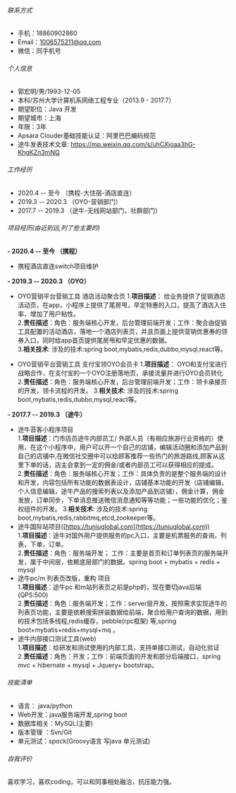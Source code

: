 ###### 联系方式

- 手机：18860902860
- Email：1006575211@qq.com
- 微信：同手机号

###### 个人信息

 - 郭宏明/男/1993-12-05
 - 本科/苏州大学计算机系网络工程专业（2013.9 - 2017.7）
 - 期望职位：Java 开发
 - 期望城市：上海
 - 年限：3年
 - Apsara Clouder基础技能认证：阿里巴巴编码规范
 - 途牛发表技术文章: https://mp.weixin.qq.com/s/uhCXjoaa3hG-KhgKZn3mNQ

 ###### 工作经历
 * 2020.4 -- 至今 （携程-大住宿-酒店直连）
 * 2019.3 -- 2020.3 （OYO-营销部门）
 * 2017.7 -- 2019.3 （途牛-无线网站部门，社群部门）
 ###### 项目经历(由近到远,列了些主要的)
 **- 2020.4 -- 至今 （携程）**
 *  携程酒店直连switch项目维护   
 
 **- 2019.3 -- 2020.3 （OYO）**
 *  OYO营销平台营销工具 酒店活动聚合页
       1.**项目描述**：  给业务提供了促销酒店活动页，在app，小程序上提供了尾房甩，早定特惠的入口，提高了酒店入住率，增加了用户粘性。  
		2.**责任描述**：角色：服务端核心开发，后台管理前端开发；工作：聚合由促销工具配置的活动酒店，落地一个酒店列表页，并且页面上提供营销优惠券的领券入口，同时给app首页提供尾房甩和早定优惠的数据。  
		3.**相关技术**: 涉及的技术:spring boot,mybatis,redis,dubbo,mysql,react等。  

 *  OYO营销平台营销工具 支付宝领OYO会员卡 
        1.**项目描述**：  OYO和支付宝进行战略合作，在支付宝的一个OYO注册落地页，承接流量并进行OYO会员转化
		2.**责任描述**：角色：服务端核心开发，后台管理前端开发；工作：领卡承接页的开发，领卡流程的开发。
		3.**相关技术**: 涉及的技术:spring boot,mybatis,redis,dubbo,mysql,react等。
 
 **- 2017.7 -- 2019.3 （途牛）**

*  途牛苔客小程序项目  
		1.**项目描述**：门市店员途牛内部员工/ 外部人员（有相应旅游行业资格的）使用，在这个小程序中，用户可以开一个自己的店铺，编辑活动圈和添加产品到自己的店铺中,在微信社交圈中可以给顾客推荐一些热门的旅游路线,顾客从这里下单的话，店主会拿到一定的佣金/或者内部员工可以获得相应的提成。  
		2.**责任描述**：角色：服务端核心开发；工作：具体负责的是整个服务端的设计和开发，内容包括所有功能的数据表设计，店铺基本功能的开发（店铺编辑，个人信息编辑，途牛产品的搜索列表以及添加产品到店铺），佣金计算，佣金发放，订单同步，下单消息推送微信消息通知等等功能；一些功能的优化；鉴权组件的开发。
		3.**相关技术**: 涉及的技术:spring boot,mybatis,redis,rabbitmq,etcd,zookeeper等。
*  途牛国际站项目([https://tuniuglobal.com](https://tuniuglobal.com))  
		1.**项目描述**：途牛对国外用户提供服务的pc入口，主要是机票服务的查询，列表，下单，订单。  
		2.**责任描述**：角色：服务端开发； 工作：主要是首页和订单列表页的服务端开发，属于中间层，依赖底层部门的数据。spring boot + mybatis + redis + mysql 
 * 途牛pc/m 列表页改版，重构 项目  
 		1.**项目描述**：途牛pc 和m站列表页之前是php的，现在要切java后端(QPS:500)   
		2.**责任描述**：角色：服务端开发；工作：server层开发，按照需求实现途牛的列表页功能，主要是依赖搜索拼装数据给前端，聚合给用户查询的数据，用到的技术包括多线程,redis缓存，pebble(rpc框架) 等,spring boot+mybatis+redis+mysql+mq 。  
* 途牛内部接口测试工具(web)  
 		1.**项目描述**：给研发和测试使用的内部工具，支持单接口测试，自动化验证   
		2.**责任描述**：角色：开发；工作：前端页面的开发和部分后端接口，spring mvc + hibernate + mysql + Jquery+ bootstrap。  
		

###### 技能清单

- 语言： java/python
- Web开发：java服务端开发,spring boot
- 数据库相关：MySQL(主要)
- 版本管理 ：Svn/Git
- 单元测试：spock(Groovy语言 写java 单元测试)

###### 自我评价

喜欢学习，喜欢coding，可以和同事相处融洽，抗压能力强。

